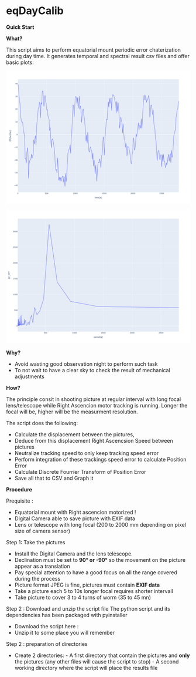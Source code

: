 # eqDayCalib

**Quick Start**



**What?**

This script aims to perform equatorial mount periodic error chaterization during day time.
It generates temporal and spectral result csv files and offer basic plots:

![Period Error Plot](https://github.com/Cloud-Tomat/eqDayCalib/blob/main/doc/Periodic_error.png)

![Period Error DFT](https://github.com/Cloud-Tomat/eqDayCalib/blob/main/doc/Dft.png)

**Why?**

- Avoid wasting good observation night to perform such task
- To not wait to have a clear sky to check the result of mechanical adjustments

**How?**

The principle consit in shooting picture at regular interval with long focal lens/telescope while Right Ascencion motor tracking is running. 
Longer the focal will be, higher will be the measurment resolution.

The script does the following:
- Calculate the displacement between the pictures,
- Deduce from this displacement Right Ascencsion Speed between pictures
- Neutralize tracking speed to only keep tracking speed error
- Perform integration of these trackings speed error  to calculate Position Error
- Calculate Discrete Fourrier Transform of Position Error
- Save all that to CSV and Graph it

**Procedure**

Prequisite :
- Equatorial mount with Right ascencion motorized !
- Digital Camera able to save picture with EXIF data
- Lens or telescope with long focal (200 to 2000 mm depending on pixel size of camera sensor)

Step 1: Take the pictures
- Install the Digital Camera and the lens telescope.
- Declination must be set to **90° or -90°** so the movement on the picture appear as a translation
- Pay special attention to have a good focus on all the range covered during the process
- Picture format JPEG is fine, pictures must contain **EXIF data**
- Take a picture each 5 to 10s longer focal requires shorter intervall
- Take picture to cover 3 to 4 turns of worm (35 to 45 mn)

Step 2 : Download and unzip the script file
The python script and its dependencies has been packaged with pyinstaller 
- Download the script here :
- Unzip it to some place you will remember 

Step 2 : preparation of directories
- Create 2 directories:
      - A first directory that contain the pictures and **only** the pictures (any other files will cause the script to stop)
      - A second working directory where the script will place the results file



